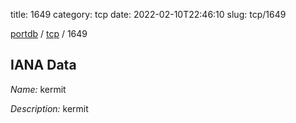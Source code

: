 title: 1649
category: tcp
date: 2022-02-10T22:46:10
slug: tcp/1649

[portdb](/) / [tcp](/category/tcp.html) / 1649


## IANA Data

_Name:_ kermit

_Description:_ kermit

